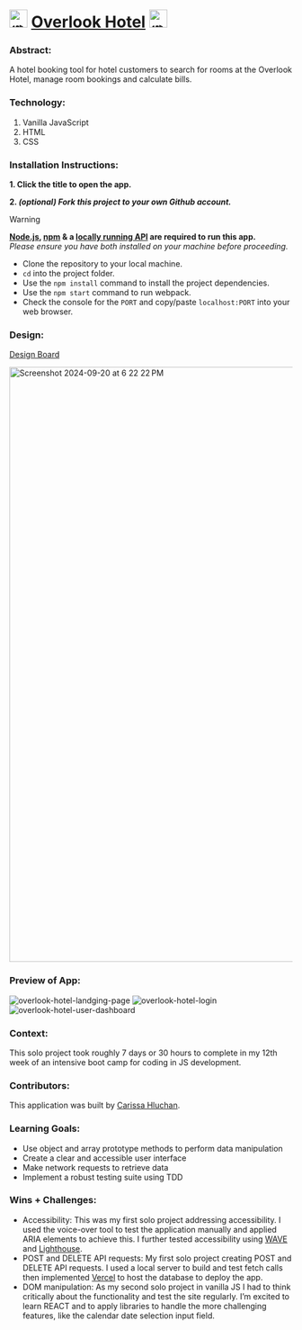 # <picture><source srcset="https://fonts.gstatic.com/s/e/notoemoji/latest/1f6ce_fe0f/512.webp" type="image/webp"><img src="https://fonts.gstatic.com/s/e/notoemoji/latest/1f6ce_fe0f/512.gif" alt="🛎" width="32" height="32"></picture> [Overlook Hotel](https://carissahluchan.github.io/overlook-hotel/) <picture><source srcset="https://fonts.gstatic.com/s/e/notoemoji/latest/1f6ce_fe0f/512.webp" type="image/webp"><img src="https://fonts.gstatic.com/s/e/notoemoji/latest/1f6ce_fe0f/512.gif" alt="🛎" width="32" height="32"></picture>

### Abstract:
[//]: <> (Briefly describe what you built and its features. What problem is the app solving? How does this application solve that problem?)
A hotel booking tool for hotel customers to search for rooms at the Overlook Hotel, manage room bookings and calculate bills.

### Technology:
1. Vanilla JavaScript
2. HTML
3. CSS

### Installation Instructions:
[//]: <> (What steps does a person have to take to get your app cloned down and running?)
**1. Click the title to open the app.**

**2. _(optional) Fork this project to your own Github account._**
> [!WARNING]
> **[Node.js](https://nodejs.org/en), [npm](https://www.npmjs.com/) & a [locally running API](https://github.com/turingschool-examples/overlook-api) are required to run this app.**<br>
> _Please ensure you have both installed on your machine before proceeding._
- Clone the repository to your local machine.
- `cd` into the project folder.
- Use the `npm install` command to install the project dependencies.
- Use the `npm start` command to run webpack.
- Check the console for the `PORT` and copy/paste `localhost:PORT` into your web browser.

### Design:
[Design Board](https://miro.com/app/board/uXjVKvk8-HU=/)

<img width="1057" alt="Screenshot 2024-09-20 at 6 22 22 PM" src="https://github.com/user-attachments/assets/432e6612-3073-4473-b332-d5db3c00fa8a">

### Preview of App:
[//]: <> (Provide ONE gif or screenshot of your application - choose the "coolest" piece of functionality to show off.)
![overlook-hotel-landging-page](https://github.com/user-attachments/assets/47909116-6dcd-4113-9e2f-8d514f3ee8c5)
![overlook-hotel-login](https://github.com/user-attachments/assets/a27b7279-6711-4a09-924b-099f88506ed7)
![overlook-hotel-user-dashboard](https://github.com/user-attachments/assets/05001119-bf6c-43fe-9123-3874db454760)

### Context:
[//]: <> (Give some context for the project here. How long did you have to work on it? How far into the Turing program are you?)
This solo project took roughly 7 days or 30 hours to complete in my 12th week of an intensive boot camp for coding in JS development.

### Contributors:
[//]: <> (Who worked on this application? Link to their GitHubs.)
This application was built by [Carissa Hluchan](https://github.com/CarissaHluchan).

### Learning Goals:
[//]: <> (What were the learning goals of this project? What tech did you work with?)
- Use object and array prototype methods to perform data manipulation
- Create a clear and accessible user interface
- Make network requests to retrieve data
- Implement a robust testing suite using TDD

### Wins + Challenges:
[//]: <> (What are 2-3 wins you have from this project? What were some challenges you faced - and how did you get over them?)
- Accessibility: This was my first solo project addressing accessibility. I used the voice-over tool to test the application manually and applied ARIA elements to achieve this. I further tested accessibility using [WAVE](https://chromewebstore.google.com/detail/wave-evaluation-tool/jbbplnpkjmmeebjpijfedlgcdilocofh?hl=en-US) and [Lighthouse](https://developer.chrome.com/docs/lighthouse/overview).
- POST and DELETE API requests: My first solo project creating POST and DELETE API requests. I used a local server to build and test fetch calls then implemented [Vercel](https://vercel.com/) to host the database to deploy the app.
- DOM manipulation: As my second solo project in vanilla JS I had to think critically about the functionality and test the site regularly. I’m excited to learn REACT and to apply libraries to handle the more challenging features, like the calendar date selection input field.
